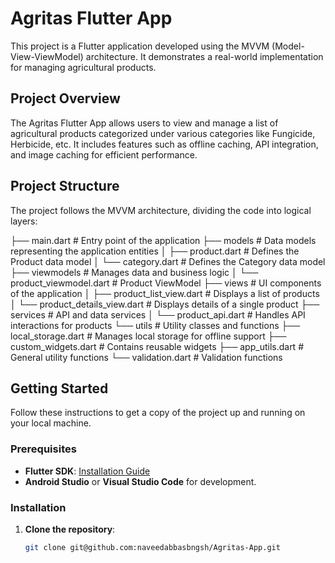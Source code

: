 # Agritas Flutter App

This project is a Flutter application developed using the MVVM (Model-View-ViewModel) architecture. It demonstrates a real-world implementation for managing agricultural products.

## Project Overview

The Agritas Flutter App allows users to view and manage a list of agricultural products categorized under various categories like Fungicide, Herbicide, etc. It includes features such as offline caching, API integration, and image caching for efficient performance.

## Project Structure

The project follows the MVVM architecture, dividing the code into logical layers:


├── main.dart # Entry point of the application
├── models # Data models representing the application entities
│ ├── product.dart # Defines the Product data model
│ └── category.dart # Defines the Category data model
├── viewmodels # Manages data and business logic
│ └── product_viewmodel.dart # Product ViewModel
├── views # UI components of the application
│ ├── product_list_view.dart # Displays a list of products
│ └── product_details_view.dart # Displays details of a single product
├── services # API and data services
│ └── product_api.dart # Handles API interactions for products
└── utils # Utility classes and functions
├── local_storage.dart # Manages local storage for offline support
├── custom_widgets.dart # Contains reusable widgets
├── app_utils.dart # General utility functions
└── validation.dart # Validation functions


## Getting Started

Follow these instructions to get a copy of the project up and running on your local machine.

### Prerequisites

- **Flutter SDK**: [Installation Guide](https://flutter.dev/docs/get-started/install)
- **Android Studio** or **Visual Studio Code** for development.

### Installation

1. **Clone the repository**:
   ```bash
   git clone git@github.com:naveedabbasbngsh/Agritas-App.git
